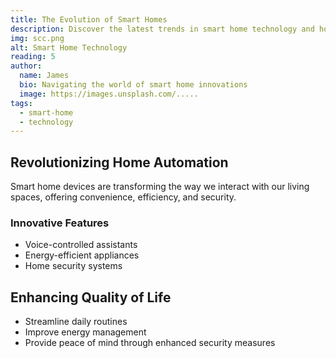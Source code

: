 ```yaml
---
title: The Evolution of Smart Homes
description: Discover the latest trends in smart home technology and how it's shaping modern living.
img: scc.png
alt: Smart Home Technology
reading: 5
author:
  name: James
  bio: Navigating the world of smart home innovations
  image: https://images.unsplash.com/.....
tags:
  - smart-home
  - technology
---
```


## Revolutionizing Home Automation

Smart home devices are transforming the way we interact with our living spaces, offering convenience, efficiency, and security.

### Innovative Features

- Voice-controlled assistants
- Energy-efficient appliances
- Home security systems

## Enhancing Quality of Life

- Streamline daily routines
- Improve energy management
- Provide peace of mind through enhanced security measures
